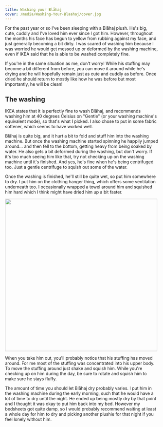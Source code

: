 ```yaml
---
title: Washing your Blåhaj
cover: /media/Washing-Your-Blaahaj/cover.jpg
---
```


For the past year or so I've been sleeping with a Blåhaj plush. He's big, cute, cuddly and I've loved him ever since I got him. However, throughout the months his face has begun to yellow from rubbing against my face, and just generally becoming a bit dirty. I was scared of washing him because I was worried he would get messed up or deformed by the washing machine, even if IKEA said that he is able to be washed completely fine.

If you're in the same situation as me, don't worry! While his stuffing may become a bit different from before, you can move it around while he's drying and he will hopefully remain just as cute and cuddly as before. Once dried he should return to mostly like how he was before but most importantly, he will be clean!

<!--more-->

## The washing
IKEA states that it is perfectly fine to wash Blåhaj, and recommends washing him at 40 degrees Celsius on "Gentle" (or your washing machine's equivalent mode), so that's what I picked. I also chose to put in some fabric softener, which seems to have worked well.

Blåhaj is quite big, and it hurt a bit to fold and stuff him into the washing machine. But once the washing machine started spinning he happily jumped around... and then fell to the bottom, getting heavy from being soaked by water. He also gets a bit deformed during the washing, but don't worry. If it's too much seeing him like that, try not checking up on the washing machine until it's finished. And yes, he's fine when he's being centrifuged too. Just a gentle centrifuge to squish out some of the water.

Once the washing is finished, he'll still be quite wet, so put him somewhere to dry. I put him on the clothing hanger thing, which offers some ventilation underneath too. I occasionally wrapped a towel around him and squished him hard which I think might have dried him up a bit faster.

<img src="/media/Washing-Your-Blaahaj/IMG_20230928_1143102.jpg" style="height:500px">

When you take him out, you'll probably notice that his stuffing has moved around. For me most of the stuffing was concentrated into his upper body. To move the stuffing around just shake and squish him. While you're checking up on him during the day, be sure to rotate and squish him to make sure he stays fluffy.

The amount of time you should let Blåhaj dry probably varies. I put him in the washing machine during the early morning, such that he would have a lot of time to dry until the night. He ended up being mostly dry by that point and I thought it was okay to put him back into my bed. However my bedsheets got quite damp, so I would probably recommend waiting at least a whole day for him to dry and picking another plushie for that night if you feel lonely without him.
